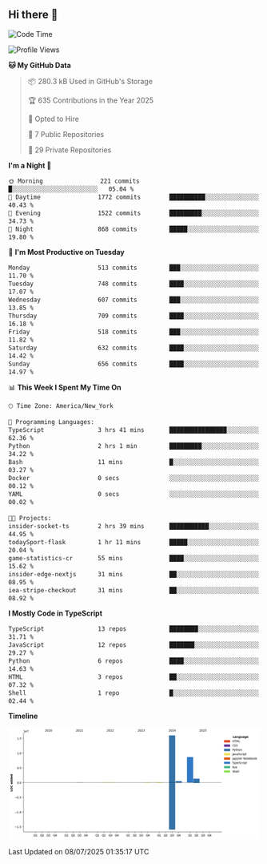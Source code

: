 ## Hi there 👋

<!--START_SECTION:waka-->
![Code Time](http://img.shields.io/badge/Code%20Time-374%20hrs%2044%20mins-blue)

![Profile Views](http://img.shields.io/badge/Profile%20Views-0-blue)

**🐱 My GitHub Data** 

> 📦 280.3 kB Used in GitHub's Storage 
 > 
> 🏆 635 Contributions in the Year 2025
 > 
> 💼 Opted to Hire
 > 
> 📜 7 Public Repositories 
 > 
> 🔑 29 Private Repositories 
 > 
**I'm a Night 🦉** 

```text
🌞 Morning                221 commits         █░░░░░░░░░░░░░░░░░░░░░░░░   05.04 % 
🌆 Daytime                1772 commits        ██████████░░░░░░░░░░░░░░░   40.43 % 
🌃 Evening                1522 commits        █████████░░░░░░░░░░░░░░░░   34.73 % 
🌙 Night                  868 commits         █████░░░░░░░░░░░░░░░░░░░░   19.80 % 
```
📅 **I'm Most Productive on Tuesday** 

```text
Monday                   513 commits         ███░░░░░░░░░░░░░░░░░░░░░░   11.70 % 
Tuesday                  748 commits         ████░░░░░░░░░░░░░░░░░░░░░   17.07 % 
Wednesday                607 commits         ███░░░░░░░░░░░░░░░░░░░░░░   13.85 % 
Thursday                 709 commits         ████░░░░░░░░░░░░░░░░░░░░░   16.18 % 
Friday                   518 commits         ███░░░░░░░░░░░░░░░░░░░░░░   11.82 % 
Saturday                 632 commits         ████░░░░░░░░░░░░░░░░░░░░░   14.42 % 
Sunday                   656 commits         ████░░░░░░░░░░░░░░░░░░░░░   14.97 % 
```


📊 **This Week I Spent My Time On** 

```text
🕑︎ Time Zone: America/New_York

💬 Programming Languages: 
TypeScript               3 hrs 41 mins       ████████████████░░░░░░░░░   62.36 % 
Python                   2 hrs 1 min         █████████░░░░░░░░░░░░░░░░   34.22 % 
Bash                     11 mins             █░░░░░░░░░░░░░░░░░░░░░░░░   03.27 % 
Docker                   0 secs              ░░░░░░░░░░░░░░░░░░░░░░░░░   00.12 % 
YAML                     0 secs              ░░░░░░░░░░░░░░░░░░░░░░░░░   00.02 % 

🐱‍💻 Projects: 
insider-socket-ts        2 hrs 39 mins       ███████████░░░░░░░░░░░░░░   44.95 % 
todaySport-flask         1 hr 11 mins        █████░░░░░░░░░░░░░░░░░░░░   20.04 % 
game-statistics-cr       55 mins             ████░░░░░░░░░░░░░░░░░░░░░   15.62 % 
insider-edge-nextjs      31 mins             ██░░░░░░░░░░░░░░░░░░░░░░░   08.95 % 
iea-stripe-checkout      31 mins             ██░░░░░░░░░░░░░░░░░░░░░░░   08.92 % 
```

**I Mostly Code in TypeScript** 

```text
TypeScript               13 repos            ████████░░░░░░░░░░░░░░░░░   31.71 % 
JavaScript               12 repos            ███████░░░░░░░░░░░░░░░░░░   29.27 % 
Python                   6 repos             ████░░░░░░░░░░░░░░░░░░░░░   14.63 % 
HTML                     3 repos             ██░░░░░░░░░░░░░░░░░░░░░░░   07.32 % 
Shell                    1 repo              █░░░░░░░░░░░░░░░░░░░░░░░░   02.44 % 
```



**Timeline**

![Lines of Code chart](https://raw.githubusercontent.com/dikshithvishnu/dikshithvishnu/main/assets/bar_graph.png)


 Last Updated on 08/07/2025 01:35:17 UTC
<!--END_SECTION:waka-->
